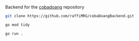 Backend for the [cobadoang](https://github.com/raffiMRG/cobadoang) repository 

```bash
git clone https://github.com/raffiMRG/cobaDoangBackend.git
```
```bash
go mod tidy
```
```bash
go run .
```

